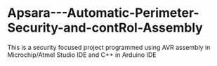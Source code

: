 # Apsara---Automatic-Perimeter-Security-and-contRol-Assembly
This is a security focused project programmed using AVR assembly in Microchip/Atmel Studio IDE and C++ in Arduino IDE
